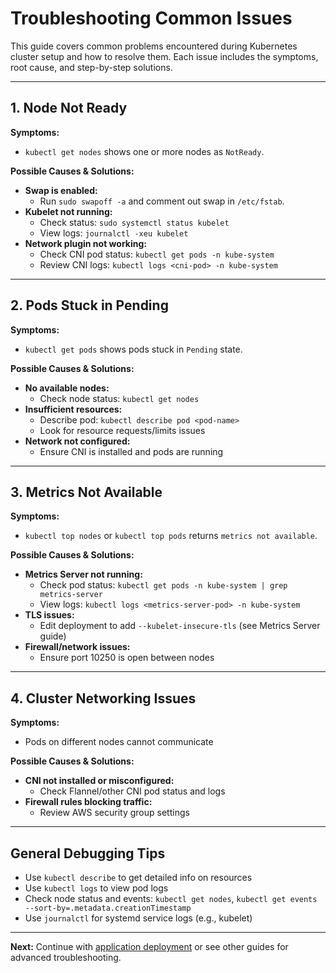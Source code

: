 # Troubleshooting Common Issues

This guide covers common problems encountered during Kubernetes cluster setup and how to resolve them. Each issue includes the symptoms, root cause, and step-by-step solutions.

---

## 1. Node Not Ready

**Symptoms:**
- `kubectl get nodes` shows one or more nodes as `NotReady`.

**Possible Causes & Solutions:**
- **Swap is enabled:**
  - Run `sudo swapoff -a` and comment out swap in `/etc/fstab`.
- **Kubelet not running:**
  - Check status: `sudo systemctl status kubelet`
  - View logs: `journalctl -xeu kubelet`
- **Network plugin not working:**
  - Check CNI pod status: `kubectl get pods -n kube-system`
  - Review CNI logs: `kubectl logs <cni-pod> -n kube-system`

---

## 2. Pods Stuck in Pending

**Symptoms:**
- `kubectl get pods` shows pods stuck in `Pending` state.

**Possible Causes & Solutions:**
- **No available nodes:**
  - Check node status: `kubectl get nodes`
- **Insufficient resources:**
  - Describe pod: `kubectl describe pod <pod-name>`
  - Look for resource requests/limits issues
- **Network not configured:**
  - Ensure CNI is installed and pods are running

---

## 3. Metrics Not Available

**Symptoms:**
- `kubectl top nodes` or `kubectl top pods` returns `metrics not available`.

**Possible Causes & Solutions:**
- **Metrics Server not running:**
  - Check pod status: `kubectl get pods -n kube-system | grep metrics-server`
  - View logs: `kubectl logs <metrics-server-pod> -n kube-system`
- **TLS issues:**
  - Edit deployment to add `--kubelet-insecure-tls` (see Metrics Server guide)
- **Firewall/network issues:**
  - Ensure port 10250 is open between nodes

---

## 4. Cluster Networking Issues

**Symptoms:**
- Pods on different nodes cannot communicate

**Possible Causes & Solutions:**
- **CNI not installed or misconfigured:**
  - Check Flannel/other CNI pod status and logs
- **Firewall rules blocking traffic:**
  - Review AWS security group settings

---

## General Debugging Tips
- Use `kubectl describe` to get detailed info on resources
- Use `kubectl logs` to view pod logs
- Check node status and events: `kubectl get nodes`, `kubectl get events --sort-by=.metadata.creationTimestamp`
- Use `journalctl` for systemd service logs (e.g., kubelet)

---

**Next:** Continue with [application deployment](../02-application-deployment/README.md) or see other guides for advanced troubleshooting.
